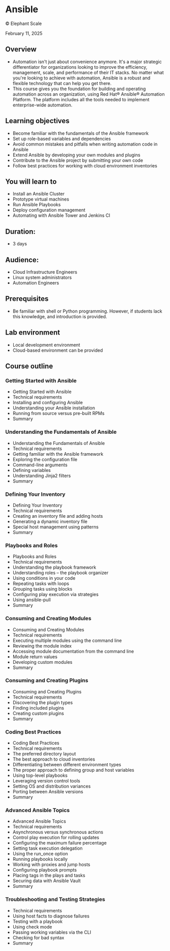 # Ansible
© Elephant Scale

February 11, 2025

## Overview

* Automation isn't just about convenience anymore. It's a major strategic differentiator for organizations looking to improve the efficiency, management, scale, and performance of their IT stacks. No matter what you're looking to achieve with automation, Ansible is a robust and flexible technology that can help you get there.
* This course gives you the foundation for building and operating automation across an organization, using Red Hat® Ansible® Automation Platform. The platform includes all the tools needed to implement enterprise-wide automation.

## Learning objectives

* Become familiar with the fundamentals of the Ansible framework
* Set up role-based variables and dependencies
* Avoid common mistakes and pitfalls when writing automation code in Ansible
* Extend Ansible by developing your own modules and plugins
* Contribute to the Ansible project by submitting your own code
* Follow best practices for working with cloud environment inventories


## You will learn to

* Install an Ansible Cluster
* Prototype virtual machines
* Run Ansible Playbooks
* Deploy configuration management
* Automating with Ansible Tower and Jenkins CI

## Duration:

* 3 days

## Audience:

* Cloud Infrastructure Engineers
* Linux system administrators
* Automation Engineers

## Prerequisites

* Be familiar with shell or Python programming. However, if students lack this knowledge, and introduction is provided.

## Lab environment

* Local development environment
* Cloud-based environment can be provided

## Course outline

### Getting Started with Ansible

* Getting Started with Ansible
* Technical requirements
* Installing and configuring Ansible
* Understanding your Ansible installation
* Running from source versus pre-built RPMs
* Summary

### Understanding the Fundamentals of Ansible

* Understanding the Fundamentals of Ansible
* Technical requirements
* Getting familiar with the Ansible framework
* Exploring the configuration file
* Command-line arguments
* Defining variables
* Understanding Jinja2 filters
* Summary

### Defining Your Inventory

* Defining Your Inventory
* Technical requirements
* Creating an inventory file and adding hosts
* Generating a dynamic inventory file
* Special host management using patterns
* Summary

### Playbooks and Roles

* Playbooks and Roles
* Technical requirements
* Understanding the playbook framework
* Understanding roles – the playbook organizer
* Using conditions in your code
* Repeating tasks with loops
* Grouping tasks using blocks
* Configuring play execution via strategies
* Using ansible-pull
* Summary

### Consuming and Creating Modules

* Consuming and Creating Modules
* Technical requirements
* Executing multiple modules using the command line
* Reviewing the module index
* Accessing module documentation from the command line
* Module return values
* Developing custom modules
* Summary

### Consuming and Creating Plugins

* Consuming and Creating Plugins
* Technical requirements
* Discovering the plugin types
* Finding included plugins
* Creating custom plugins
* Summary

### Coding Best Practices

* Coding Best Practices
* Technical requirements
* The preferred directory layout
* The best approach to cloud inventories
* Differentiating between different environment types
* The proper approach to defining group and host variables
* Using top-level playbooks
* Leveraging version control tools
* Setting OS and distribution variances
* Porting between Ansible versions
* Summary

### Advanced Ansible Topics

* Advanced Ansible Topics
* Technical requirements
* Asynchronous versus synchronous actions
* Control play execution for rolling updates
* Configuring the maximum failure percentage
* Setting task execution delegation
* Using the run_once option
* Running playbooks locally
* Working with proxies and jump hosts
* Configuring playbook prompts
* Placing tags in the plays and tasks
* Securing data with Ansible Vault
* Summary

### Troubleshooting and Testing Strategies

* Technical requirements
* Using host facts to diagnose failures
* Testing with a playbook
* Using check mode
* Passing working variables via the CLI
* Checking for bad syntax
* Summary